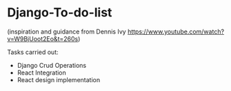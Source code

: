 # Django-To-do-list
(inspiration and guidance from Dennis Ivy https://www.youtube.com/watch?v=W9BjUoot2Eo&t=260s)

Tasks carried out:

- Django Crud Operations 
- React Integration
- React design implementation
